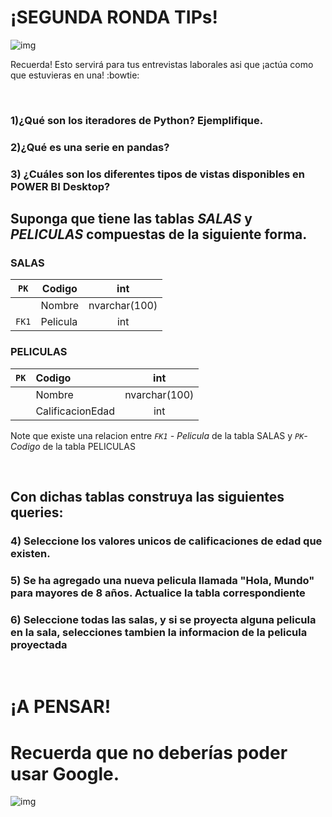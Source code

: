 # ¡SEGUNDA RONDA TIPs!
![img](https://media.tenor.com/CgGUXc-LDc4AAAAC/hacker-pc.gif)


Recuerda! Esto servirá para tus entrevistas laborales asi que ¡actúa como que estuvieras en una! :bowtie:

<br>

### **1)¿Qué son los iteradores de Python? Ejemplifique.**


### **2)¿Qué es una serie en pandas?**


### **3) ¿Cuáles son los diferentes tipos de vistas disponibles en POWER BI Desktop?**





## Suponga que tiene las tablas *SALAS* y *PELICULAS* compuestas de la siguiente forma.

### SALAS                     

| `PK` | Codigo | int |
|--------|--------|:--------:|
|  | Nombre | nvarchar(100) |
| `FK1`  | Pelicula  | int |
  

### PELICULAS
  
| `PK` | Codigo | int |
|--------|:--------|:--------:|
|  | Nombre | nvarchar(100) |
|  | CalificacionEdad  | int |
  
Note que existe una relacion entre *`FK1` - Pelicula* de la tabla SALAS y *`PK`-Codigo* de la tabla PELICULAS
  
<br>

## Con dichas tablas construya las siguientes queries:
### **4) Seleccione los valores unicos de calificaciones de edad que existen.**


### **5) Se ha agregado una nueva pelicula llamada "Hola, Mundo" para mayores de 8 años. Actualice la tabla correspondiente**

  
### **6) Seleccione todas las salas, y si se proyecta alguna pelicula en la sala, selecciones tambien la informacion de la pelicula proyectada**
  
<br>


# ¡A PENSAR!

# Recuerda que no deberías poder usar Google. 
![img](https://thumbs.gfycat.com/KaleidoscopicFaintHind-size_restricted.gif)
